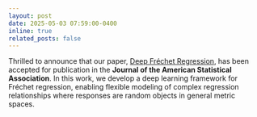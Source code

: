 ```yaml
---
layout: post
date: 2025-05-03 07:59:00-0400
inline: true
related_posts: false
---
```


Thrilled to announce that our paper, [Deep Fréchet Regression](https://doi.org/10.1080/01621459.2025.2507982), has been accepted for publication in the **Journal of the American Statistical Association**. In this work, we develop a deep learning framework for Fréchet regression, enabling flexible modeling of complex regression relationships where responses are random objects in general metric spaces.